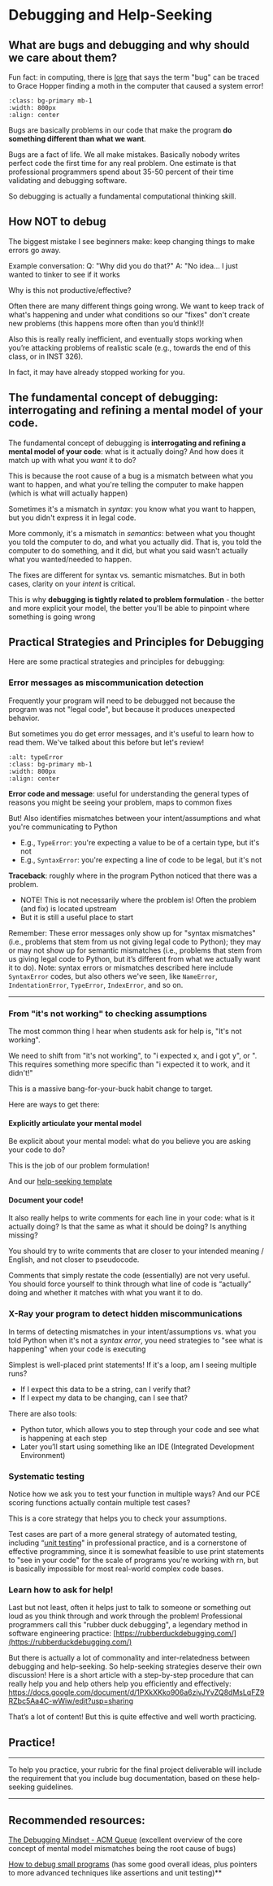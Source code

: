 # Debugging and Help-Seeking

## What are bugs and debugging and why should we care about them?

Fun fact: in computing, there is [lore](https://en.wikipedia.org/wiki/Software_bug) that says the term "bug" can be traced to Grace Hopper finding a moth in the computer that caused a system error!

```{image} assets/First_Computer_Bug,_1945.jpg
:class: bg-primary mb-1
:width: 800px
:align: center
```

Bugs are basically problems in our code that make the program **do something different than what we want**.

Bugs are a fact of life. We all make mistakes. Basically nobody writes perfect code the first time for any real problem. One estimate is that professional programmers spend about 35-50 percent of their time validating and debugging software.

So debugging is actually a fundamental computational thinking skill.

## How NOT to debug

The biggest mistake I see beginners make: keep changing things to make errors go away. 

Example conversation:
Q: "Why did you do that?" 
A: "No idea... I just wanted to tinker to see if it works

Why is this not productive/effective?

Often there are many different things going wrong. We want to keep track of what's happening and under what conditions so our "fixes" don't create new problems (this happens more often than you’d think!)!

Also this is really really inefficient, and eventually stops working when you’re attacking problems of realistic scale (e.g., towards the end of this class, or in INST 326).

In fact, it may have already stopped working for you.

## The fundamental concept of debugging: interrogating and refining a mental model of your code.

The fundamental concept of debugging is **interrogating and refining a mental model of your code**: what is it actually doing? And how does it match up with what you *want* it to do?

This is because the root cause of a bug is a mismatch between what you want to happen, and what you're telling the computer to make happen (which is what will actually happen)

Sometimes it's a mismatch in *syntax*: you know what you want to happen, but you didn't express it in legal code. 

More commonly, it's a mismatch in *semantics*: between what you thought you told the computer to do, and what you actually did. That is, you told the computer to do something, and it did, but what you said wasn't actually what you wanted/needed to happen.

The fixes are different for syntax vs. semantic mismatches. But in both cases, clarity on your *intent* is critical. 

This is why **debugging is tightly related to problem formulation** - the better and more explicit your model, the better you'll be able to pinpoint where something is going wrong

## Practical Strategies and Principles for Debugging

Here are some practical strategies and principles for debugging:

### Error messages as miscommunication detection

Frequently your program will need to be debugged not because the program was not "legal code", but because it produces unexpected behavior.

But sometimes you do get error messages, and it's useful to learn how to read them. We've talked about this before but let's review!

```{image} assets/annotated-error-msg-generic.png
:alt: typeError
:class: bg-primary mb-1
:width: 800px
:align: center
```

**Error code and message**: useful for understanding the general types of reasons you might be seeing your problem, maps to common fixes

But! Also identifies mismatches between your intent/assumptions and what you're communicating to Python
- E.g., `TypeError`: you're expecting a value to be of a certain type, but it's not
- E.g., `SyntaxError`: you're expecting a line of code to be legal, but it's not

**Traceback**: roughly where in the program Python noticed that there was a problem.
- NOTE! This is not necessarily where the problem is! Often the problem (and fix) is located upstream
- But it is still a useful place to start

Remember: These error messages only show up for "syntax mismatches" (i.e., problems that stem from us not giving legal code to Python); they may or may not show up for semantic mismatches (i.e., problems that stem from us giving legal code to Python, but it’s different from what we actually want it to do). Note: syntax errors or mismatches described here include `SyntaxError` codes, but also others we've seen, like `NameError`, `IndentationError`, `TypeError`, `IndexError`, and so on.

---

### From "it's not working" to checking assumptions

The most common thing I hear when students ask for help is, "It's not working". 

We need to shift from "it's not working", to "i expected x, and i got y", or ". This requires something more specific than "i expected it to work, and it didn't!"

This is a massive bang-for-your-buck habit change to target.

Here are ways to get there:

#### Explicitly articulate your mental model

Be explicit about your mental model: what do you believe you are asking your code to do?

This is the job of our problem formulation!

And our [help-seeking template](https://github.com/joelchan/inst126-public/blob/master/Help-Seeking%20Template.md)

#### Document your code!

It also really helps to write comments for each line in your code: what is it actually doing? Is that the same as what it should be doing? Is anything missing?

You should try to write comments that are closer to your intended meaning / English, and not closer to pseudocode. 

Comments that simply restate the code (essentially) are not very useful. You should force yourself to think through what line of code is “actually” doing and whether it matches with what you want it to do.

### X-Ray your program to detect hidden miscommunications

In terms of detecting mismatches in your intent/assumptions vs. what you told Python when it's not a *syntax error*, you need strategies to "see what is happening" when your code is executing

Simplest is well-placed print statements!
If it's a loop, am I seeing multiple runs?
-   If I expect this data to be a string, can I verify that?
-   If I expect my data to be changing, can I see that?

There are also tools:
- Python tutor, which allows you to step through your code and see what is happening at each step
- Later you’ll start using something like an IDE (Integrated Development Environment)

### Systematic testing

Notice how we ask you to test your function in multiple ways? And our PCE scoring functions actually contain multiple test cases?

This is a core strategy that helps you to check your assumptions.
	    
Test cases are part of a more general strategy of automated testing, including “[unit testing](https://softwaretestingfundamentals.com/unit-testing/)" in professional practice, and is a cornerstone of effective programming, since it is somewhat feasible to use print statements to "see in your code" for the scale of programs you're working with rn, but is basically impossible for most real-world complex code bases.

###  Learn how to ask for help!

Last but not least, often it helps just to talk to someone or something out loud as you think through and work through the problem! Professional programmers call this "rubber duck debugging", a legendary method in software engineering practice: [https://rubberduckdebugging.com/](https://rubberduckdebugging.com/)

But there is actually a lot of commonality and inter-relatedness between debugging and help-seeking. So help-seeking strategies deserve their own discussion! Here is a short article with a step-by-step procedure that can really help you and help others help you efficiently and effectively: https://docs.google.com/document/d/1PXkXKko906a6zivJYvZQ8dMsLqFZ9RZbc5Aa4C-wWiw/edit?usp=sharing

That’s a lot of content! But this is quite effective and well worth practicing. 

## Practice!

---

To help you practice, your rubric for the final project deliverable will include the requirement that you include bug documentation, based on these help-seeking guidelines.

---
## Recommended resources:

[The Debugging Mindset - ACM Queue](https://queue.acm.org/detail.cfm?id=3068754) (excellent overview of the core concept of mental model mismatches being the root cause of bugs)

[How to debug small programs](https://ericlippert.com/2014/03/05/how-to-debug-small-programs/) (has some good overall ideas, plus pointers to more advanced techniques like assertions and unit testing)**